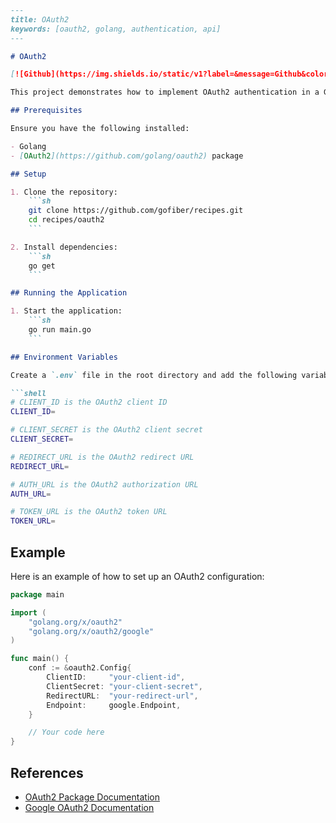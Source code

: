 ```markdown
---
title: OAuth2
keywords: [oauth2, golang, authentication, api]
---

# OAuth2

[![Github](https://img.shields.io/static/v1?label=&message=Github&color=2ea44f&style=for-the-badge&logo=github)](https://github.com/gofiber/recipes/tree/master/oauth2) [![StackBlitz](https://img.shields.io/static/v1?label=&message=StackBlitz&color=2ea44f&style=for-the-badge&logo=StackBlitz)](https://stackblitz.com/github/gofiber/recipes/tree/master/oauth2)

This project demonstrates how to implement OAuth2 authentication in a Go application.

## Prerequisites

Ensure you have the following installed:

- Golang
- [OAuth2](https://github.com/golang/oauth2) package

## Setup

1. Clone the repository:
    ```sh
    git clone https://github.com/gofiber/recipes.git
    cd recipes/oauth2
    ```

2. Install dependencies:
    ```sh
    go get
    ```

## Running the Application

1. Start the application:
    ```sh
    go run main.go
    ```

## Environment Variables

Create a `.env` file in the root directory and add the following variables:

```shell
# CLIENT_ID is the OAuth2 client ID
CLIENT_ID=

# CLIENT_SECRET is the OAuth2 client secret
CLIENT_SECRET=

# REDIRECT_URL is the OAuth2 redirect URL
REDIRECT_URL=

# AUTH_URL is the OAuth2 authorization URL
AUTH_URL=

# TOKEN_URL is the OAuth2 token URL
TOKEN_URL=
```

## Example

Here is an example of how to set up an OAuth2 configuration:

```go
package main

import (
    "golang.org/x/oauth2"
    "golang.org/x/oauth2/google"
)

func main() {
    conf := &oauth2.Config{
        ClientID:     "your-client-id",
        ClientSecret: "your-client-secret",
        RedirectURL:  "your-redirect-url",
        Endpoint:     google.Endpoint,
    }

    // Your code here
}
```

## References

- [OAuth2 Package Documentation](https://pkg.go.dev/golang.org/x/oauth2)
- [Google OAuth2 Documentation](https://developers.google.com/identity/protocols/oauth2)
